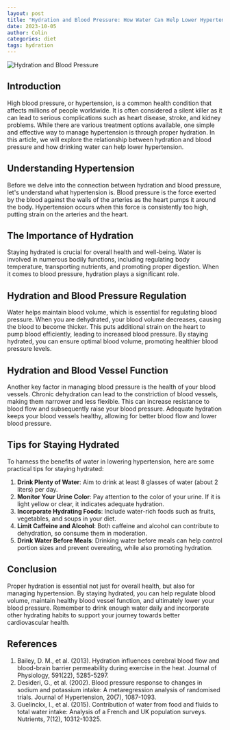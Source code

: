 ```yaml
---
layout: post
title: "Hydration and Blood Pressure: How Water Can Help Lower Hypertension"
date: 2023-10-05
author: Colin
categories: diet
tags: hydration
---
```


![Hydration and Blood Pressure](https://source.unsplash.com/1600x900/?water,health)

## Introduction
High blood pressure, or hypertension, is a common health condition that affects millions of people worldwide. It is often considered a silent killer as it can lead to serious complications such as heart disease, stroke, and kidney problems. While there are various treatment options available, one simple and effective way to manage hypertension is through proper hydration. In this article, we will explore the relationship between hydration and blood pressure and how drinking water can help lower hypertension.

## Understanding Hypertension
Before we delve into the connection between hydration and blood pressure, let's understand what hypertension is. Blood pressure is the force exerted by the blood against the walls of the arteries as the heart pumps it around the body. Hypertension occurs when this force is consistently too high, putting strain on the arteries and the heart.

## The Importance of Hydration
Staying hydrated is crucial for overall health and well-being. Water is involved in numerous bodily functions, including regulating body temperature, transporting nutrients, and promoting proper digestion. When it comes to blood pressure, hydration plays a significant role.

## Hydration and Blood Pressure Regulation
Water helps maintain blood volume, which is essential for regulating blood pressure. When you are dehydrated, your blood volume decreases, causing the blood to become thicker. This puts additional strain on the heart to pump blood efficiently, leading to increased blood pressure. By staying hydrated, you can ensure optimal blood volume, promoting healthier blood pressure levels.

## Hydration and Blood Vessel Function
Another key factor in managing blood pressure is the health of your blood vessels. Chronic dehydration can lead to the constriction of blood vessels, making them narrower and less flexible. This can increase resistance to blood flow and subsequently raise your blood pressure. Adequate hydration keeps your blood vessels healthy, allowing for better blood flow and lower blood pressure.

## Tips for Staying Hydrated
To harness the benefits of water in lowering hypertension, here are some practical tips for staying hydrated:

1. **Drink Plenty of Water**: Aim to drink at least 8 glasses of water (about 2 liters) per day.
2. **Monitor Your Urine Color**: Pay attention to the color of your urine. If it is light yellow or clear, it indicates adequate hydration.
3. **Incorporate Hydrating Foods**: Include water-rich foods such as fruits, vegetables, and soups in your diet.
4. **Limit Caffeine and Alcohol**: Both caffeine and alcohol can contribute to dehydration, so consume them in moderation.
5. **Drink Water Before Meals**: Drinking water before meals can help control portion sizes and prevent overeating, while also promoting hydration.

## Conclusion
Proper hydration is essential not just for overall health, but also for managing hypertension. By staying hydrated, you can help regulate blood volume, maintain healthy blood vessel function, and ultimately lower your blood pressure. Remember to drink enough water daily and incorporate other hydrating habits to support your journey towards better cardiovascular health.

## References
1. Bailey, D. M., et al. (2013). Hydration influences cerebral blood flow and blood-brain barrier permeability during exercise in the heat. Journal of Physiology, 591(22), 5285-5297.
2. Desideri, G., et al. (2002). Blood pressure response to changes in sodium and potassium intake: A metaregression analysis of randomised trials. Journal of Hypertension, 20(7), 1087-1093.
3. Guelinckx, I., et al. (2015). Contribution of water from food and fluids to total water intake: Analysis of a French and UK population surveys. Nutrients, 7(12), 10312-10325.